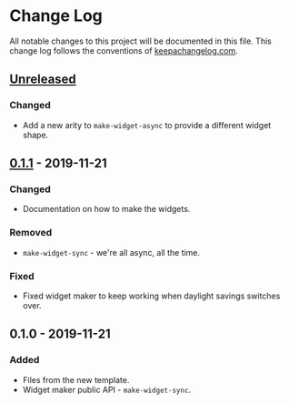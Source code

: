 # Change Log
All notable changes to this project will be documented in this file. This change log follows the conventions of [keepachangelog.com](http://keepachangelog.com/).

## [Unreleased]
### Changed
- Add a new arity to `make-widget-async` to provide a different widget shape.

## [0.1.1] - 2019-11-21
### Changed
- Documentation on how to make the widgets.

### Removed
- `make-widget-sync` - we're all async, all the time.

### Fixed
- Fixed widget maker to keep working when daylight savings switches over.

## 0.1.0 - 2019-11-21
### Added
- Files from the new template.
- Widget maker public API - `make-widget-sync`.

[Unreleased]: https://github.com/your-name/clash/compare/0.1.1...HEAD
[0.1.1]: https://github.com/your-name/clash/compare/0.1.0...0.1.1
